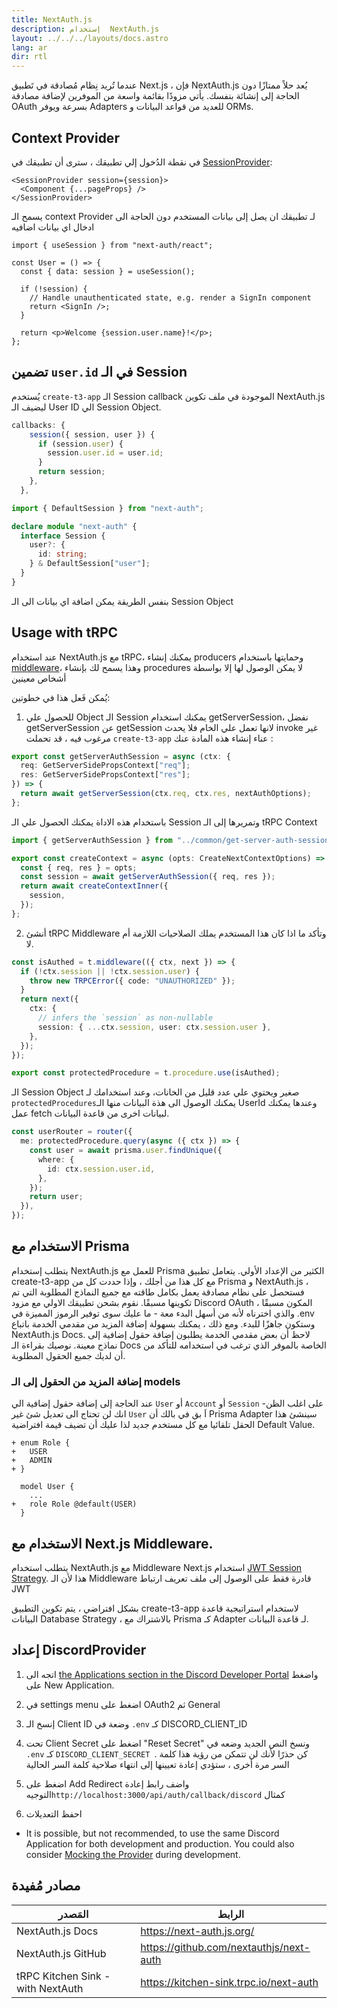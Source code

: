 ```yaml
---
title: NextAuth.js
description: إستخدام  NextAuth.js
layout: ../../../layouts/docs.astro
lang: ar
dir: rtl
---
```


عندما تُريد نِظام مُصادقة في تَطبيق Next.js ، فإن NextAuth.js يُعد حلاً ممتازًا دون الحاجة إلى إنشائة بنفسك. يأتي مزودًا بقائمة واسعة من الموفرين لإضافة مصادقة OAuth بسرعة ويوفر Adapters للعديد من قواعد البيانات و ORMs.

## Context Provider

في نقطة الدُخول إلي تطبيقك ، سترى أن تطبيقك في [SessionProvider](https://next-auth.js.org/getting-started/client#sessionprovider):

```tsx:pages/_app.tsx
<SessionProvider session={session}>
  <Component {...pageProps} />
</SessionProvider>
```

يسمح الـ context Provider لـ تطبيقك ان يصل إلى بيانات المستخدم دون الحاجة الى ادخال اي بيانات اضافيه

```tsx:pages/users/[id].tsx
import { useSession } from "next-auth/react";

const User = () => {
  const { data: session } = useSession();

  if (!session) {
    // Handle unauthenticated state, e.g. render a SignIn component
    return <SignIn />;
  }

  return <p>Welcome {session.user.name}!</p>;
};
```

## تضمين `user.id` في الـ Session

يُستخدم `create-t3-app` الـ Session callback الموجودة في ملف تكوين NextAuth.js ليضيف الـ User ID الي Session Object.

```ts:pages/api/auth/[...nextauth].ts
callbacks: {
    session({ session, user }) {
      if (session.user) {
        session.user.id = user.id;
      }
      return session;
    },
  },
```

```ts:types/next-auth.d.ts
import { DefaultSession } from "next-auth";

declare module "next-auth" {
  interface Session {
    user?: {
      id: string;
    } & DefaultSession["user"];
  }
}
```

بنفس الطريقة يمكن اضافة اي بيانات الى الـ Session Object

## Usage with tRPC

عند استخدام NextAuth.js مع tRPC، يمكنك إنشاء producers وحمايتها باستخدام [middleware](https://trpc.io/docs/v10/middlewares)، وهذا يسمح لك بإنشاء procedures لا يمكن الوصول لها إلا بواسطة أشخاص معينين

يُمكن فَعل هذا في خطوتين:

1. للحصول علي Object الـ Session يمكنك استخدام getServerSession،
   نفضل getServerSession عن getSession لانها تعمل علي الخام فلا يحدث invoke غير مرغوب فيه ، قد تحملت `create-t3-app` عناء إنشاء هذه المادة عنك :

```ts:server/common/get-server-auth-session.ts
export const getServerAuthSession = async (ctx: {
  req: GetServerSidePropsContext["req"];
  res: GetServerSidePropsContext["res"];
}) => {
  return await getServerSession(ctx.req, ctx.res, nextAuthOptions);
};
```

باستخدام هذه الاداة يمكنك الحصول علي الـ Session وتمريرها إلى الـ tRPC Context

```ts:server/trpc/context.ts
import { getServerAuthSession } from "../common/get-server-auth-session";

export const createContext = async (opts: CreateNextContextOptions) => {
  const { req, res } = opts;
  const session = await getServerAuthSession({ req, res });
  return await createContextInner({
    session,
  });
};
```

2. أنشئ tRPC Middleware وتأكد ما اذا كان هذا المستخدم يملك الصلاحيات اللازمة أم لا.

```ts:server/trpc/trpc.ts
const isAuthed = t.middleware(({ ctx, next }) => {
  if (!ctx.session || !ctx.session.user) {
    throw new TRPCError({ code: "UNAUTHORIZED" });
  }
  return next({
    ctx: {
      // infers the `session` as non-nullable
      session: { ...ctx.session, user: ctx.session.user },
    },
  });
});

export const protectedProcedure = t.procedure.use(isAuthed);
```

الـ Session Object صغير ويحتوي علي عدد قليل من الخانات، وعند استخدامك لـ `protectedProcedures`يمكنك الوصول الى هذة البيانات منها الـ UserId وعندها يمكنك عمل fetch لبيانات اخرى من قاعدة البيانات.

```ts:server/trpc/router/user.ts
const userRouter = router({
  me: protectedProcedure.query(async ({ ctx }) => {
    const user = await prisma.user.findUnique({
      where: {
        id: ctx.session.user.id,
      },
    });
    return user;
  }),
});
```

## الاستخدام مع Prisma

يتطلب إستخدام NextAuth.js للعمل مع Prisma الكثير من الإعداد الأولي. يتعامل تطبيق create-t3-app مع كل هذا من أجلك ، وإذا حددت كل من Prisma و NextAuth.js ، فستحصل على نظام مصادقة يعمل بكامل طاقته مع جميع النماذج المطلوبة التي تم تكوينها مسبقًا. نقوم بشحن تطبيقك الاولي مع مزود Discord OAuth المكون مسبقًا ، والذي اخترناه لأنه من أسهل البدء معة - ما عليك سوى توفير الرموز المميزة في .env وستكون جاهزًا للبدء. ومع ذلك ، يمكنك بسهولة إضافة المزيد من مقدمي الخدمة باتباع NextAuth.js Docs. لاحظ أن بعض مقدمي الخدمة يطلبون إضافة حقول إضافية إلى نماذج معينة. نوصيك بقراءة الـ Docs الخاصة بالموفر الذي ترغب في استخدامه للتأكد من أن لديك جميع الحقول المطلوبة.

### إضافة المزيد من الحقول إلى الـ models

عند الحاجة إلى إضافة حقول إضافية الي `User` أو `Account` أو `Session` -على اغلب الظن انك لن تحتاج الى تعديل شئ غير `User` اَ بق في بالك أن Prisma Adapter سينشئ هذا الحقل تلقائيا مع كل مستخدم جديد لذا عليك أن تضيف قيمة افتراضية Default Value.

```diff:prisma/schema.prisma
+ enum Role {
+   USER
+   ADMIN
+ }

  model User {
    ...
+   role Role @default(USER)
  }
```

## الاستخدام مع Next.js Middleware.

يتطلب استخدام NextAuth.js مع Middleware Next.js استخدام [JWT Session Strategy](https://next-auth.js.org/configuration/nextjs#caveats). هذا لأن الـ Middleware قادرة فقط على الوصول إلى ملف تعريف ارتباط JWT

بشكل افتراضي ، يتم تكوين التطبيق create-t3-app لاستخدام استراتيجية قاعدة البيانات Database Strategy ، بالاشتراك مع Prisma كـ Adapter لـ قاعدة البيانات.

## إعداد DiscordProvider

1. اتجه الى [the Applications section in the Discord Developer Portal](https://discord.com/developers/applications) واضغط على New Application.

2. في settings menu اضغط على OAuth2 ثم General

3. إنسخ الـ Client ID وضعة في `.env` كـ DISCORD_CLIENT_ID

4. تحت Client Secret اضغط على "Reset Secret" ونسخ النص الجديد وضعه في `.env` كـ `DISCORD_CLIENT_SECRET `.
   كن حذرًا لأنك لن تتمكن من رؤية هذا كلمة السر مرة أخرى ، ستؤدي إعادة تعيينها إلى انتهاء صلاحية كلمة السر الحالية
5. اضغط على Add Redirect واضف رابط إعادة التوجيه`http://localhost:3000/api/auth/callback/discord` كمثال
6. احفظ التعديلات

- It is possible, but not recommended, to use the same Discord Application for both development and production. You could also consider [Mocking the Provider](https://github.com/trpc/trpc/blob/next/examples/next-prisma-starter-websockets/src/pages/api/auth/%5B...nextauth%5D.ts) during development.

## مصادر مُفيدة

| المَصدر                           | الرابط                                  |
| --------------------------------- | --------------------------------------- |
| NextAuth.js Docs                  | https://next-auth.js.org/               |
| NextAuth.js GitHub                | https://github.com/nextauthjs/next-auth |
| tRPC Kitchen Sink - with NextAuth | https://kitchen-sink.trpc.io/next-auth  |
